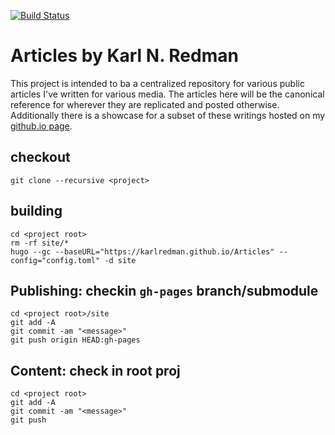 [![Build Status](https://drone-github.parasynthetic.dev/api/badges/karlredman/Articles/status.svg)](https://drone-github.parasynthetic.dev/karlredman/Articles)

# Articles by Karl N. Redman

This project is intended to ba a centralized repository for various public articles I've written for various media. The articles here will be the canonical reference for wherever they are replicated and posted otherwise. Additionally there is a showcase for a subset of these writings hosted on my [github.io page](https://karlredman.github.io/Articles/).

## checkout

```
git clone --recursive <project>
```

## building

```
cd <project root>
rm -rf site/*
hugo --gc --baseURL="https://karlredman.github.io/Articles" --config="config.toml" -d site
```

## Publishing: checkin `gh-pages` branch/submodule

```
cd <project root>/site
git add -A
git commit -am "<message>"
git push origin HEAD:gh-pages
```

## Content: check in root proj

```
cd <project root>
git add -A
git commit -am "<message>"
git push
```

